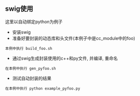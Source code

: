 ## swig使用
这里以自动绑定python为例子
* 安装swig
* 准备好要封装的动态库和头文件(本例子中是cc_module中的foo)
```
本例中执行 build_foo.sh
```
* 通过swig生成封装使用的c++和py文件, 并编译, 重命名
```
在本例中执行 gen_pyfoo.sh
```
* 测试自动封装的结果
```
在本例中执行 python example_pyfoo.py
```
